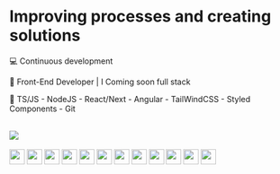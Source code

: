 <h1>Improving processes and creating solutions</h1>
<div>
  <p> 💻 Continuous development </p>
  <p> 🤯 Front-End Developer | I Coming soon full stack</p>
  <p> 📘 TS/JS - NodeJS - React/Next - Angular - TailWindCSS - Styled Components - Git </p>
</div>
<br>
<div>
  <img src="https://github-readme-stats.vercel.app/api?username=marcelompimenta&show_icons=true&theme=dracula">
</div>
<br>
<div style="background:'red'">
  <img width="27em" src="https://cdn.jsdelivr.net/gh/devicons/devicon@latest/icons/typescript/typescript-original.svg" />  
  <img width="27em" src="https://cdn.jsdelivr.net/gh/devicons/devicon@latest/icons/react/react-original.svg" />
  <img width="27em" src="https://cdn.simpleicons.org/nextdotjs/white" />
  <img width="27em" src="https://cdn.simpleicons.org/angular/ff0232" />
  <img width="27em" src="https://cdn.jsdelivr.net/gh/devicons/devicon@latest/icons/tailwindcss/tailwindcss-original.svg" />            
  <img width="27em" src="https://cdn.simpleicons.org/styledcomponents" />
  <img width="27em" src="https://cdn.jsdelivr.net/gh/devicons/devicon@latest/icons/graphql/graphql-plain.svg"/>        
  <img width="27em" src="https://cdn.jsdelivr.net/gh/devicons/devicon@latest/icons/nodejs/nodejs-original.svg" />
  <img width="27em" src="https://cdn.jsdelivr.net/gh/devicons/devicon@latest/icons/jest/jest-plain.svg" />     
  <img width="27em" src="https://cdn.jsdelivr.net/gh/devicons/devicon@latest/icons/git/git-original.svg" />
  <img width="27em" src="https://cdn.jsdelivr.net/gh/devicons/devicon@latest/icons/mongodb/mongodb-original.svg" />
  <img width="27em" src="https://cdn.jsdelivr.net/gh/devicons/devicon@latest/icons/docker/docker-original.svg" />
          
  <!-- <img width="27em" src="https://cdn.jsdelivr.net/gh/devicons/devicon/icons/html5/html5-original.svg" /> -->
  <!-- <img width="27em" src="https://cdn.jsdelivr.net/gh/devicons/devicon/icons/javascript/javascript-original.svg" /> -->
  <!-- <img width="27em" src="https://cdn.jsdelivr.net/gh/devicons/devicon/icons/css3/css3-original.svg" /> -->
  
          
</div>
